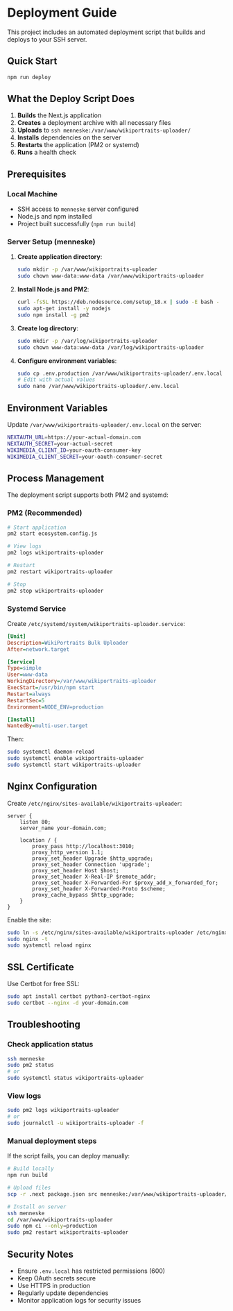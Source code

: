 # Deployment Guide

This project includes an automated deployment script that builds and deploys to your SSH server.

## Quick Start

```bash
npm run deploy
```

## What the Deploy Script Does

1. **Builds** the Next.js application
2. **Creates** a deployment archive with all necessary files
3. **Uploads** to `ssh menneske:/var/www/wikiportraits-uploader/`
4. **Installs** dependencies on the server
5. **Restarts** the application (PM2 or systemd)
6. **Runs** a health check

## Prerequisites

### Local Machine
- SSH access to `menneske` server configured
- Node.js and npm installed
- Project built successfully (`npm run build`)

### Server Setup (menneske)
1. **Create application directory**:
   ```bash
   sudo mkdir -p /var/www/wikiportraits-uploader
   sudo chown www-data:www-data /var/www/wikiportraits-uploader
   ```

2. **Install Node.js and PM2**:
   ```bash
   curl -fsSL https://deb.nodesource.com/setup_18.x | sudo -E bash -
   sudo apt-get install -y nodejs
   sudo npm install -g pm2
   ```

3. **Create log directory**:
   ```bash
   sudo mkdir -p /var/log/wikiportraits-uploader
   sudo chown www-data:www-data /var/log/wikiportraits-uploader
   ```

4. **Configure environment variables**:
   ```bash
   sudo cp .env.production /var/www/wikiportraits-uploader/.env.local
   # Edit with actual values
   sudo nano /var/www/wikiportraits-uploader/.env.local
   ```

## Environment Variables

Update `/var/www/wikiportraits-uploader/.env.local` on the server:

```bash
NEXTAUTH_URL=https://your-actual-domain.com
NEXTAUTH_SECRET=your-actual-secret
WIKIMEDIA_CLIENT_ID=your-oauth-consumer-key
WIKIMEDIA_CLIENT_SECRET=your-oauth-consumer-secret
```

## Process Management

The deployment script supports both PM2 and systemd:

### PM2 (Recommended)
```bash
# Start application
pm2 start ecosystem.config.js

# View logs
pm2 logs wikiportraits-uploader

# Restart
pm2 restart wikiportraits-uploader

# Stop
pm2 stop wikiportraits-uploader
```

### Systemd Service
Create `/etc/systemd/system/wikiportraits-uploader.service`:

```ini
[Unit]
Description=WikiPortraits Bulk Uploader
After=network.target

[Service]
Type=simple
User=www-data
WorkingDirectory=/var/www/wikiportraits-uploader
ExecStart=/usr/bin/npm start
Restart=always
RestartSec=5
Environment=NODE_ENV=production

[Install]
WantedBy=multi-user.target
```

Then:
```bash
sudo systemctl daemon-reload
sudo systemctl enable wikiportraits-uploader
sudo systemctl start wikiportraits-uploader
```

## Nginx Configuration

Create `/etc/nginx/sites-available/wikiportraits-uploader`:

```nginx
server {
    listen 80;
    server_name your-domain.com;

    location / {
        proxy_pass http://localhost:3010;
        proxy_http_version 1.1;
        proxy_set_header Upgrade $http_upgrade;
        proxy_set_header Connection 'upgrade';
        proxy_set_header Host $host;
        proxy_set_header X-Real-IP $remote_addr;
        proxy_set_header X-Forwarded-For $proxy_add_x_forwarded_for;
        proxy_set_header X-Forwarded-Proto $scheme;
        proxy_cache_bypass $http_upgrade;
    }
}
```

Enable the site:
```bash
sudo ln -s /etc/nginx/sites-available/wikiportraits-uploader /etc/nginx/sites-enabled/
sudo nginx -t
sudo systemctl reload nginx
```

## SSL Certificate

Use Certbot for free SSL:
```bash
sudo apt install certbot python3-certbot-nginx
sudo certbot --nginx -d your-domain.com
```

## Troubleshooting

### Check application status
```bash
ssh menneske
sudo pm2 status
# or
sudo systemctl status wikiportraits-uploader
```

### View logs
```bash
sudo pm2 logs wikiportraits-uploader
# or
sudo journalctl -u wikiportraits-uploader -f
```

### Manual deployment steps
If the script fails, you can deploy manually:
```bash
# Build locally
npm run build

# Upload files
scp -r .next package.json src menneske:/var/www/wikiportraits-uploader/

# Install on server
ssh menneske
cd /var/www/wikiportraits-uploader
sudo npm ci --only=production
sudo pm2 restart wikiportraits-uploader
```

## Security Notes

- Ensure `.env.local` has restricted permissions (600)
- Keep OAuth secrets secure
- Use HTTPS in production
- Regularly update dependencies
- Monitor application logs for security issues